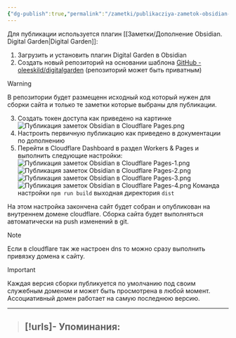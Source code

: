 ```yaml
---
{"dg-publish":true,"permalink":"/zametki/publikacziya-zametok-obsidian-v-cloudflare-pages/","created":"2024-09-05 01:25","updated":"2024-09-05T01:49:41+03:00"}
---
```


Для публикации используется плагин [[Заметки/Дополнение Obsidian. Digital Garden\|Digital Garden]]:
1. Загрузить и установить плагин Digital Garden в Obsidian
2. Создать новый репозиторий на основании шаблона [GitHub - oleeskild/digitalgarden](https://github.com/oleeskild/digitalgarden)  (репозиторий может быть приватным)

> [!warning]
> В репозитории будет размещенн исходный код который нужен для сборки сайта и только те заметки которые выбраны для публикации.

3. Создать токен доступа как приведено на картинке
 ![Публикация заметок Obsidian в Cloudflare Pages.png](/img/user/%D0%98%D1%81%D1%85%D0%BE%D0%B4%D0%BD%D0%B8%D0%BA%D0%B8/%D0%9F%D1%83%D0%B1%D0%BB%D0%B8%D0%BA%D0%B0%D1%86%D0%B8%D1%8F%20%D0%B7%D0%B0%D0%BC%D0%B5%D1%82%D0%BE%D0%BA%20Obsidian%20%D0%B2%20Cloudflare%20Pages.png)
4. Настроить первичную публикацию как приведено в документации по дополнению
5. Перейти в Cloudflare Dashboard в раздел Workers & Pages и выполнить следующие настройки:
![Публикация заметок Obsidian в Cloudflare Pages-1.png](/img/user/%D0%98%D1%81%D1%85%D0%BE%D0%B4%D0%BD%D0%B8%D0%BA%D0%B8/%D0%9F%D1%83%D0%B1%D0%BB%D0%B8%D0%BA%D0%B0%D1%86%D0%B8%D1%8F%20%D0%B7%D0%B0%D0%BC%D0%B5%D1%82%D0%BE%D0%BA%20Obsidian%20%D0%B2%20Cloudflare%20Pages-1.png)
![Публикация заметок Obsidian в Cloudflare Pages-2.png](/img/user/%D0%98%D1%81%D1%85%D0%BE%D0%B4%D0%BD%D0%B8%D0%BA%D0%B8/%D0%9F%D1%83%D0%B1%D0%BB%D0%B8%D0%BA%D0%B0%D1%86%D0%B8%D1%8F%20%D0%B7%D0%B0%D0%BC%D0%B5%D1%82%D0%BE%D0%BA%20Obsidian%20%D0%B2%20Cloudflare%20Pages-2.png)
![Публикация заметок Obsidian в Cloudflare Pages-3.png](/img/user/%D0%98%D1%81%D1%85%D0%BE%D0%B4%D0%BD%D0%B8%D0%BA%D0%B8/%D0%9F%D1%83%D0%B1%D0%BB%D0%B8%D0%BA%D0%B0%D1%86%D0%B8%D1%8F%20%D0%B7%D0%B0%D0%BC%D0%B5%D1%82%D0%BE%D0%BA%20Obsidian%20%D0%B2%20Cloudflare%20Pages-3.png)
![Публикация заметок Obsidian в Cloudflare Pages-4.png](/img/user/%D0%98%D1%81%D1%85%D0%BE%D0%B4%D0%BD%D0%B8%D0%BA%D0%B8/%D0%9F%D1%83%D0%B1%D0%BB%D0%B8%D0%BA%D0%B0%D1%86%D0%B8%D1%8F%20%D0%B7%D0%B0%D0%BC%D0%B5%D1%82%D0%BE%D0%BA%20Obsidian%20%D0%B2%20Cloudflare%20Pages-4.png)
Команда настройки `npm run build` выходная директория `dist`

На этом настройка закончена сайт будет собран и опубликован на внутреннем домене cloudflare. Сборка сайта будет выполняться автоматически на push изменений в git.

> [!note]
> Если в cloudflare так же настроен dns то можно сразу выполнить привязку домена к сайту.

> [!important]
> Каждая версия сборки публикуется по умолчанию под своим служебным доменом и может быть просмотрена в любой момент. Ассоциативный домен работает на самую последнюю версию.

---
> [!urls]- Упоминания:
> - 